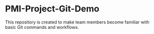 # PMI-Project-Git-Demo
This repository is created to make team members become familiar with basic Git commands and workflows.
